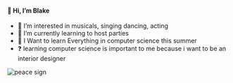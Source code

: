 #### 👋 Hi, I’m Blake
- 👀 I’m interested in musicals, singing dancing, acting
- 🌱 I’m currently learning to host parties
- 🏫 I Want to learn Everything in computer science this summer
- ❓ learning computer science is important to me because i want to be an interior designer


![peace sign](https://partycity.scene7.com/is/image/PartyCity/_sq_?$_500x500_$&$product=PartyCity/622261_full)

<!---
doggos11/doggos11 is a ✨ special ✨ repository because its `README.md` (this file) appears on your GitHub profile.
You can click the Preview link to take a look at your changes.
--->
